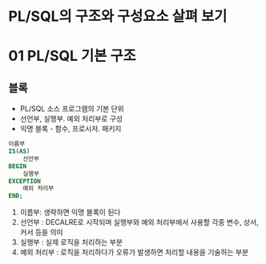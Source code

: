 # PL/SQL의 구조와 구성요소 살펴 보기

# 01 PL/SQL 기본 구조
## 블록
- PL/SQL 소스 프로그램의 기본 단위
- 선언부, 실행부. 예외 처리부로 구성
- 익명 블록 - 함수, 프로시저. 패키지
```sql
이름부
IS(AS)
    선언부
BEGIN
    실행부
EXCEPTION
    예외 처리부
END;
```

1. 이름부: 생략하면 익명 블록이 된다
2. 선언부 : DECALRE로 시작되며 실행부와 예외 처리부에서 사용할 각종 변수, 상서, 커서 등을 의미
3. 실행부 : 실제 로직을 처리하는 부분
4. 예외 처리부 : 로직을 처리하다가 오류가 발생하면 처리할 내용을 기술하는 부분